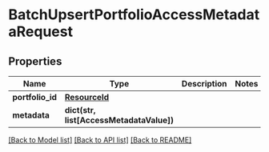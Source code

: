 # BatchUpsertPortfolioAccessMetadataRequest


## Properties
Name | Type | Description | Notes
------------ | ------------- | ------------- | -------------
**portfolio_id** | [**ResourceId**](ResourceId.md) |  | 
**metadata** | **dict(str, list[AccessMetadataValue])** |  | 

[[Back to Model list]](../README.md#documentation-for-models) [[Back to API list]](../README.md#documentation-for-api-endpoints) [[Back to README]](../README.md)


